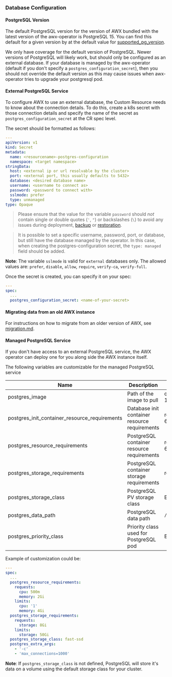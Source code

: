 ### Database Configuration

#### PostgreSQL Version

The default PostgreSQL version for the version of AWX bundled with the latest version of the awx-operator is PostgreSQL 15. You can find this default for a given version by at the default value for [supported_pg_version](https://github.com/ansible/awx-operator/blob/ffba1b4712a0b03f1faedfa70e3a9ef0d443e4a6/roles/installer/vars/main.yml#L7).

We only have coverage for the default version of PostgreSQL. Newer versions of PostgreSQL will likely work, but should only be configured as an external database. If your database is managed by the awx-operator (default if you don't specify a `postgres_configuration_secret`), then you should not override the default version as this may cause issues when awx-operator tries to upgrade your postgresql pod.

#### External PostgreSQL Service

To configure AWX to use an external database, the Custom Resource needs to know about the connection details. To do this, create a k8s secret with those connection details and specify the name of the secret as `postgres_configuration_secret` at the CR spec level.


The secret should be formatted as follows:

```yaml
---
apiVersion: v1
kind: Secret
metadata:
  name: <resourcename>-postgres-configuration
  namespace: <target namespace>
stringData:
  host: <external ip or url resolvable by the cluster>
  port: <external port, this usually defaults to 5432>
  database: <desired database name>
  username: <username to connect as>
  password: <password to connect with>
  sslmode: prefer
  type: unmanaged
type: Opaque
```

> Please ensure that the value for the variable `password` should _not_ contain single or double quotes (`'`, `"`) or backslashes (`\`) to avoid any issues during deployment, [backup](https://github.com/ansible/awx-operator/tree/devel/roles/backup) or [restoration](https://github.com/ansible/awx-operator/tree/devel/roles/restore).

> It is possible to set a specific username, password, port, or database, but still have the database managed by the operator. In this case, when creating the postgres-configuration secret, the `type: managed` field should be added.

**Note**: The variable `sslmode` is valid for `external` databases only. The allowed values are: `prefer`, `disable`, `allow`, `require`, `verify-ca`, `verify-full`.

Once the secret is created, you can specify it on your spec:

```yaml
---
spec:
  ...
  postgres_configuration_secret: <name-of-your-secret>
```

#### Migrating data from an old AWX instance

For instructions on how to migrate from an older version of AWX, see [migration.md](../migration/migration.md).

#### Managed PostgreSQL Service

If you don't have access to an external PostgreSQL service, the AWX operator can deploy one for you along side the AWX instance itself.

The following variables are customizable for the managed PostgreSQL service

| Name                                          | Description                                   | Default                                 |
| --------------------------------------------- | --------------------------------------------- | --------------------------------------- |
| postgres_image                                | Path of the image to pull                     | quay.io/sclorg/postgresql-15-c9s:latest |
| postgres_init_container_resource_requirements | Database init container resource requirements | requests: {cpu: 10m, memory: 64Mi}      |
| postgres_resource_requirements                | PostgreSQL container resource requirements    | requests: {cpu: 10m, memory: 64Mi}      |
| postgres_storage_requirements                 | PostgreSQL container storage requirements     | requests: {storage: 8Gi}                |
| postgres_storage_class                        | PostgreSQL PV storage class                   | Empty string                            |
| postgres_data_path                            | PostgreSQL data path                          | `/var/lib/pgsql/data/userdata`          |
| postgres_priority_class                       | Priority class used for PostgreSQL pod        | Empty string                            |

Example of customization could be:

```yaml
---
spec:
  ...
  postgres_resource_requirements:
    requests:
      cpu: 500m
      memory: 2Gi
    limits:
      cpu: '1'
      memory: 4Gi
  postgres_storage_requirements:
    requests:
      storage: 8Gi
    limits:
      storage: 50Gi
  postgres_storage_class: fast-ssd
  postgres_extra_args:
    - '-c'
    - 'max_connections=1000'
```

**Note**: If `postgres_storage_class` is not defined, PostgreSQL will store it's data on a volume using the default storage class for your cluster.
